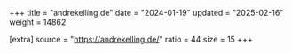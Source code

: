 +++
title = "andrekelling.de"
date = "2024-01-19"
updated = "2025-02-16"
weight = 14862

[extra]
source = "https://andrekelling.de/"
ratio = 44
size = 15
+++
